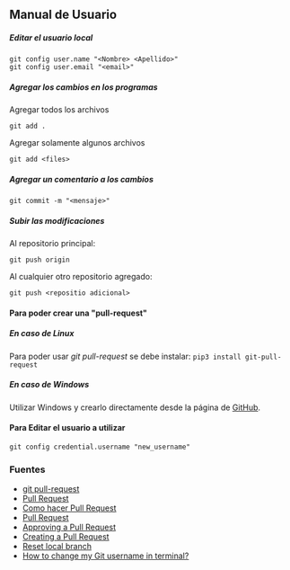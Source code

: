## Manual de Usuario

##### Editar el usuario local
```
git config user.name "<Nombre> <Apellido>"
git config user.email "<email>"
```

##### Agregar los cambios en los programas
Agregar todos los archivos
```
git add .
```
Agregar solamente algunos archivos
```
git add <files>
```

##### Agregar un comentario a los cambios
```
git commit -m "<mensaje>"
```

##### Subir las modificaciones

Al repositorio principal:

``
git push origin
``

Al cualquier otro repositorio agregado:

``
git push <repositio adicional>
``

#### Para poder crear una "pull-request"
##### En caso de Linux
Para poder usar *git pull-request* se debe instalar:
``
pip3 install git-pull-request
``
##### En caso de Windows
Utilizar Windows y crearlo directamente desde la página de [GitHub](https://github.com/).

#### Para Editar el usuario a utilizar
``
git config credential.username "new_username"
``

### Fuentes
- [git pull-request](https://pypi.org/project/git-pull-request/)
- [Pull Request](https://help.github.com/es/github/collaborating-with-issues-and-pull-requests/creating-a-pull-request)
- [Como hacer Pull Request](https://github.com/omegaup/omegaup/wiki/C%C3%B3mo-Hacer-un-Pull-Request)
- [Pull Request](https://julien.danjou.info/git-pull-request-command-line-tool/i)
- [Approving a Pull Request](https://help.github.com/en/github/collaborating-with-issues-and-pull-requests/approving-a-pull-request-with-required-reviewsi)
- [Creating a Pull Request](https://help.github.com/en/github/collaborating-with-issues-and-pull-requests/creating-a-pull-request-from-a-fork)
- [Reset local branch](https://stackoverflow.com/questions/13103083/how-do-i-push-to-github-under-a-different-username)
- [How to change my Git username in terminal?](https://stackoverflow.com/questions/22844806/how-to-change-my-git-username-in-terminal)
